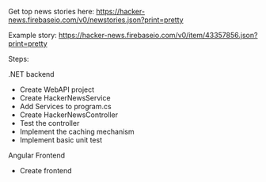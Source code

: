 Get top news stories here: https://hacker-news.firebaseio.com/v0/newstories.json?print=pretty

Example story: https://hacker-news.firebaseio.com/v0/item/43357856.json?print=pretty

Steps:

.NET backend

- Create WebAPI project
- Create HackerNewsService
- Add Services to program.cs
- Create HackerNewsController
- Test the controller
- Implement the caching mechanism
- Implement basic unit test

Angular Frontend

- Create frontend
